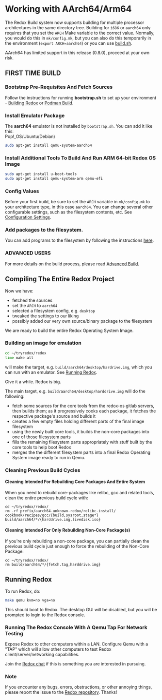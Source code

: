 # Working with AArch64/Arm64

The Redox Build system now supports building for multiple processor architectures in the same directory tree. Building for `i686` or `aarch64` only requires that you set the `ARCH` Make variable to the correct value. Normally, you would do this in `mk/config.mk`, but you can also do this temporarily in the environment (`export ARCH=aarch64`) or you can use [build.sh](./ch02-06-configuration-settings.html#buildsh).

AArch64 has limited support in this release (0.8.0), proceed at your own risk.

## FIRST TIME BUILD

### Bootstrap Pre-Requisites And Fetch Sources

Follow the instructions for running **bootstrap.sh** to set up your environment - [Building Redox](./ch02-05-building-redox.html) or [Podman Build](./ch02-08-podman-build.html).

### Install Emulator Package

The **aarch64** emulator is not installed by `bootstrap.sh`. You can add it like this:  
Pop!_OS/Ubuntu/Debian)
```sh
sudo apt-get install qemu-system-aarch64
```

### Install Additional Tools To Build And Run ARM 64-bit Redox OS Image
```sh
sudo apt-get install u-boot-tools
sudo apt-get install qemu-system-arm qemu-efi
```

### Config Values

Before your first build, be sure to set the `ARCH` variable in `mk/config.mk` to your architecture type, in this case `aarch64`. You can change several other configurable settings, such as the filesystem contents, etc. See [Configuration Settings](./ch02-06-configuration-settings.html).

### Add packages to the filesystem.

You can add programs to the filesystem by following the instructions [here](./ch05-03-including-programs.html).

### ADVANCED USERS

For more details on the build process, please read [Advanced Build](./ch02-07-advanced-build.html).

## Compiling The Entire Redox Project

Now we have:
 - fetched the sources
 - set the `ARCH` to `aarch64`
 - selected a filesystem config, e.g. `desktop`
 - tweaked the settings to our liking
 - possibly added our very own source/binary package to the filesystem

We are ready to build the entire Redox Operating System Image.

### Building an image for emulation
```sh
cd ~/tryredox/redox
time make all
```
will make the target, e.g. `build/aarch64/desktop/hardrive.img`, which you can run with an emulator. See [Running Redox](#running-redox).

Give it a while. Redox is big.

The main target, e.g. `build/aarch64/desktop/harddrive.img` will do the following:
- fetch some sources for the core tools from the redox-os gitlab servers, then builds them; as it progressively cooks each package, it fetches the respective package's source and builds it
- creates a few empty files holding different parts of the final image filesystem
- using the newly built core tools, it builds the non-core packages into one of those filesystem parts
- fills the remaining filesystem parts appropriately with stuff built by the core tools to help boot Redox
- merges the the different filesystem parts into a final Redox Operating System image ready to run in Qemu.

### Cleaning Previous Build Cycles

#### Cleaning Intended For Rebuilding Core Packages And Entire System

When you need to rebuild core-packages like relibc, gcc and related tools, clean the entire previous build cycle with:
```
cd ~/tryredox/redox/
rm -rf prefix/aarch64-unknown-redox/relibc-install/ cookbook/recipes/gcc/{build,sysroot,stage*} build/aarch64/*/{harddrive.img,livedisk.iso}
```

#### Cleaning Intended For Only Rebuilding Non-Core Package(s)

If you're only rebuilding a non-core package, you can partially clean the previous build cycle just enough to force the rebuilding of the Non-Core Package:
```
cd ~/tryredox/redox/
rm build/aarch64/*/{fetch.tag,harddrive.img}
```

## Running Redox

To run Redox, do:
```sh
make qemu kvm=no vga=no
```
This should boot to Redox. The desktop GUI will be disabled, but you will be prompted to login to the Redox console.

### Running The Redox Console With A Qemu Tap For Network Testing

Expose Redox to other computers within a LAN. Configure Qemu with a "TAP" which will allow other computers to test Redox client/server/networking capabilities.

Join the [Redox chat](./ch06-03-chat.html) if this is something you are interested in pursuing.

### Note

If you encounter any bugs, errors, obstructions, or other annoying things, please report the issue to the [Redox repository]. Thanks!

[Redox repository]: https://gitlab.redox-os.org/redox-os/redox
